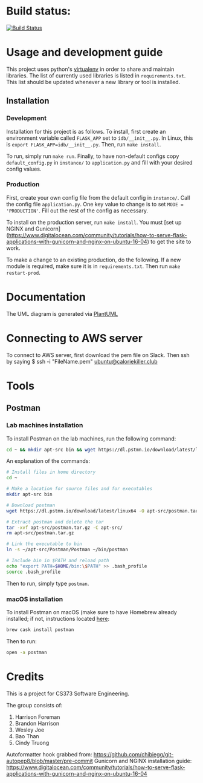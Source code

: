 # Build status:
[![Build Status](https://travis-ci.org/hrfofut/idb.svg?branch=master)](https://travis-ci.org/hrfofut/idb)

# Usage and development guide
This project uses python's [virtualenv](https://virtualenv.pypa.io/en/stable/userguide/)
in order to share and maintain libraries.  The list of currently used libraries is listed
in `requirements.txt`.  This list should be updated whenever a new library or tool is
installed.

## Installation
### Development
Installation for this project is as follows.  To install, first create an environment variable
called `FLASK_APP` set to `idb/__init__.py`.  In Linux, this is `export FLASK_APP=idb/__init__.py`.
Then, run `make install`.

To run, simply run `make run`.  Finally, to have non-default configs copy `default_config.py`
in `instance/` to `application.py` and fill with your desired config values.

### Production
First, create your own config file from the default config in `instance/`.  Call the config file
`application.py`.  One key value to change is to set `MODE = 'PRODUCTION'`.  Fill out the rest of
the config as necessary.

To install on the production server, run `make install`.  You must [set up NGINX and Gunicorn]
(https://www.digitalocean.com/community/tutorials/how-to-serve-flask-applications-with-gunicorn-and-nginx-on-ubuntu-16-04) to get the site to work.

To make a change to an existing production, do the following.  If a new module is required,
make sure it is in `requirements.txt`.  Then run `make restart-prod`.

# Documentation
The UML diagram is generated via [PlantUML](http://plantuml.com/)

# Connecting to AWS server
To connect to AWS server, first download the pem file on Slack. Then ssh by saying 
$ ssh -i "FileName.pem" ubuntu@caloriekiller.club 

# Tools
## Postman

### Lab machines installation
To install Postman on the lab machines, run the following command:
```bash
cd ~ && mkdir apt-src bin && wget https://dl.pstmn.io/download/latest/linux64 -O apt-src/postman.tar.gz && tar -xvf apt-src/postman.tar.gz -C apt-src/ && rm apt-src/postman.tar.gz && ln -s ~/apt-src/Postman/Postman ~/bin/postman && echo "export PATH=$HOME/bin:\$PATH" >> .bash_profile && source .bash_profile
```

An explanation of the commands:

```bash
# Install files in home directory
cd ~

# Make a location for source files and for executables
mkdir apt-src bin

# Download postman
wget https://dl.pstmn.io/download/latest/linux64 -O apt-src/postman.tar.gz

# Extract postman and delete the tar
tar -xvf apt-src/postman.tar.gz -C apt-src/
rm apt-src/postman.tar.gz

# Link the executable to bin
ln -s ~/apt-src/Postman/Postman ~/bin/postman

# Include bin in $PATH and reload path
echo "export PATH=$HOME/bin:\$PATH" >> .bash_profile
source .bash_profile
```

Then to run, simply type `postman`.

### macOS installation
To install Postman on macOS (make sure to have Homebrew already installed; if not, instructions located [here](https://brew.sh):
```bash
brew cask install postman
```

Then to run:
```bash
open -a postman
```

# Credits
This is a project for CS373 Software Engineering.

The group consists of:
1. Harrison Foreman
2. Brandon Harrison
3. Wesley Joe
4. Bao Than
5. Cindy Truong

Autoformatter hook grabbed from: https://github.com/chibiegg/git-autopep8/blob/master/pre-commit
Gunicorn and NGINX installation guide: https://www.digitalocean.com/community/tutorials/how-to-serve-flask-applications-with-gunicorn-and-nginx-on-ubuntu-16-04
